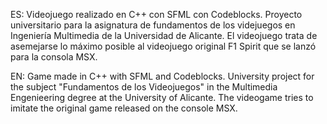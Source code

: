 ES:
  Videojuego realizado en C++ con SFML con Codeblocks. Proyecto universitario para la asignatura de fundamentos de los videjuegos en Ingeniería Multimedia de la Universidad de Alicante.
  El videojuego trata de asemejarse lo máximo posible al videojuego original F1 Spirit que se lanzó para la consola MSX.

EN:
  Game made in C++ with SFML and Codeblocks. University project for the subject "Fundamentos de los Videojuegos" in the Multimedia Engenieering degree at the University of Alicante.
  The videogame tries to imitate the original game released on the console MSX. 
